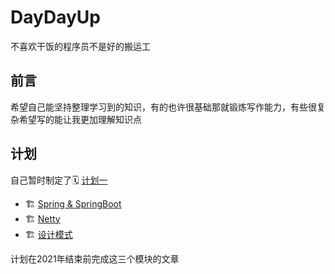 # DayDayUp
不喜欢干饭的程序员不是好的搬运工

## 前言
希望自己能坚持整理学习到的知识，有的也许很基础那就锻炼写作能力，有些很复杂希望写的能让我更加理解知识点

## 计划
自己暂时制定了🗓 [计划一](xmind/计划1.xmind)

- 🏗  [Spring & SpringBoot](Spring&SpringBoot/README.md)
- 🏗  [Netty](Netty/README.md)
- 🏗  [设计模式](DesignPatterns/README.md)

计划在2021年结束前完成这三个模块的文章